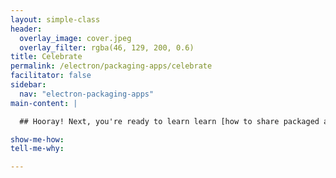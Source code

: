 ```yaml
---
layout: simple-class
header:
  overlay_image: cover.jpeg
  overlay_filter: rgba(46, 129, 200, 0.6)
title: Celebrate
permalink: /electron/packaging-apps/celebrate
facilitator: false
sidebar:
  nav: "electron-packaging-apps"
main-content: |

  ## Hooray! Next, you're ready to learn learn [how to share packaged applications](http://services.github.com/on-demand/electron/sharing-apps/) with others.

show-me-how:
tell-me-why:

---
```

